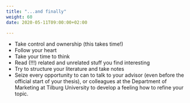 ```yaml
---
title: "...and finally"
weight: 60
date: 2020-05-11T09:00:00+02:00

---
```


* Take control and ownership (this takes time!)
* Follow your heart
* Take your time to think
* Read (!!!) related and unrelated stuff you find interesting
* Try to structure your literature and take notes
* Seize every opportunity to can to talk to your advisor (even before
  the official start of your thesis), or colleagues at the Department of Marketing
  at Tilburg University to develop a feeling how to refine your topic.
